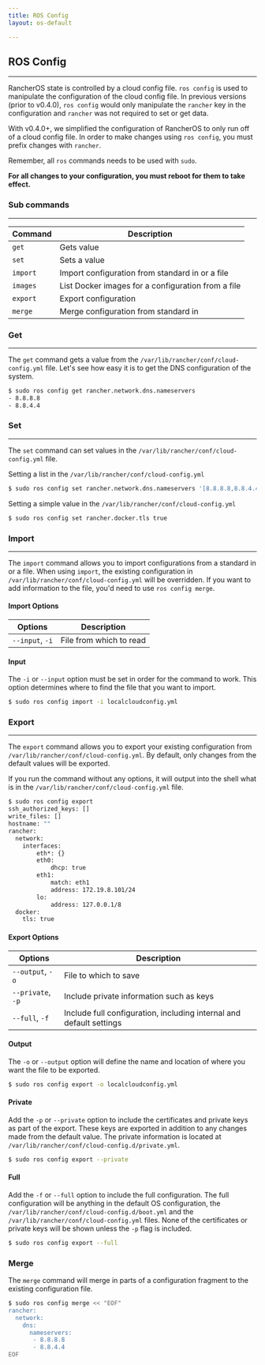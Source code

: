 ```yaml
---
title: ROS Config
layout: os-default

---
```


## ROS Config
---

RancherOS state is controlled by a cloud config file. `ros config` is used to manipulate the configuration of the cloud config file. In previous versions (prior to v0.4.0), `ros config` would only manipulate the `rancher` key in the configuration and `rancher` was not required to set or get data.

With v0.4.0+, we simplified the configuration of RancherOS to only run off of a cloud config file. In order to make changes using `ros config`, you must prefix changes with `rancher`. 

Remember, all `ros` commands needs to be used with `sudo`. 

**For all changes to your configuration, you must reboot for them to take effect.**

### Sub commands
---
| Command  | Description                                     |
|----------|-------------------------------------------------|
| `get`      | Gets value                                       |
| `set`      | Sets a value                                     |
| `import`  | Import configuration from standard in or a file |
| `images`	 | List Docker images for a configuration from a file
| `export`   | Export configuration                            |
| `merge`    | Merge configuration from standard in                 |



### Get
---
The `get` command gets a value from the `/var/lib/rancher/conf/cloud-config.yml` file. Let's see how easy it is to get the DNS configuration of the system.

```sh
$ sudo ros config get rancher.network.dns.nameservers
- 8.8.8.8
- 8.8.4.4
```

### Set
---
The `set` command can set values in the `/var/lib/rancher/conf/cloud-config.yml` file. 

Setting a list in the `/var/lib/rancher/conf/cloud-config.yml`

```bash
$ sudo ros config set rancher.network.dns.nameservers '[8.8.8.8,8.8.4.4]'
```

Setting a simple value in the `/var/lib/rancher/conf/cloud-config.yml`

```bash
$ sudo ros config set rancher.docker.tls true
```

### Import
---
The `import` command allows you to import configurations from a standard in or a file. When using `import`, the existing configuration in `/var/lib/rancher/conf/cloud-config.yml` will be overridden. If you want to add information to the file, you'd need to use `ros config merge`.

#### Import Options

| Options  | Description                                     |
|----------|-------------------------------------------------|
| `--input`, `-i` |	File from which to read|

#### Input

The `-i` or `--input` option must be set in order for the command to work. This option determines where to find the file that you want to import.

```bash
$ sudo ros config import -i localcloudconfig.yml
```

### Export
---
The `export` command allows you to export your existing configuration from `/var/lib/rancher/conf/cloud-config.yml`. By default, only changes from the default values will be exported. 

If you run the command without any options, it will output into the shell what is in the `/var/lib/rancher/conf/cloud-config.yml` file.

```bash
$ sudo ros config export
ssh_authorized_keys: []
write_files: []
hostname: ""
rancher:
  network:
    interfaces:
        eth*: {}
        eth0:
            dhcp: true
        eth1:
            match: eth1
            address: 172.19.8.101/24
        lo:
            address: 127.0.0.1/8
  docker:
    tls: true
```
#### Export Options

| Options  | Description                                     |
|----------|-------------------------------------------------|
|`--output`, `-o` 	|File to which to save|
|`--private`, `-p`	|Include private information such as keys|
|`--full`, `-f`		|Include full configuration, including internal and default settings|


#### Output

The `-o` or `--output` option will define the name and location of where you want the file to be exported.

```bash
$ sudo ros config export -o localcloudconfig.yml
```

#### Private

Add the `-p` or `--private` option to include the certificates and private keys as part of the export. These keys are exported in addition to any changes made from the default value. The private information is located at `/var/lib/rancher/conf/cloud-config.d/private.yml`.

```bash
$ sudo ros config export --private
```

#### Full

Add the `-f` or `--full` option to include the full configuration. The full configuration will be anything in the default OS configuration, the `/var/lib/rancher/conf/cloud-config.d/boot.yml` and the `/var/lib/rancher/conf/cloud-config.yml` files. None of the certificates or private keys will be shown unless the `-p` flag is included.

```bash
$ sudo ros config export --full
```

### Merge

The `merge` command will merge in parts of a configuration fragment to the existing configuration file.

```bash
$ sudo ros config merge << "EOF"
rancher: 
  network:
    dns:
      nameservers:
       - 8.8.8.8
       - 8.8.4.4
EOF
```


